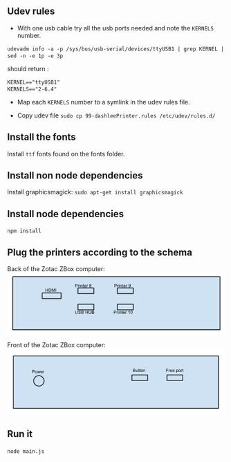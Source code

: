 ## Udev rules

- With one usb cable try all the usb ports needed and note the `KERNELS` number.
```
udevadm info -a -p /sys/bus/usb-serial/devices/ttyUSB1 | grep KERNEL | sed -n -e 1p -e 3p
```
should return :
```
KERNEL=="ttyUSB1"
KERNELS=="2-6.4"
```
- Map each `KERNELS` number to a symlink in the udev rules file.

- Copy udev file `sudo cp 99-dashleePrinter.rules /etc/udev/rules.d/`

## Install the fonts

Install `ttf` fonts found on the fonts folder.

## Install non node dependencies

Install graphicsmagick: `sudo apt-get install graphicsmagick`

## Install node dependencies

`npm install`

## Plug the printers according to the schema
Back of the Zotac ZBox computer:
![usb plug back](/images/schema/back.png)

Front of the Zotac ZBox computer:
![usb plug front](/images/schema/front.png)


## Run it

`node main.js`
